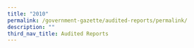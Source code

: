 ```yaml
---
title: "2010"
permalink: /government-gazette/audited-reports/permalink/
description: ""
third_nav_title: Audited Reports
---
```

